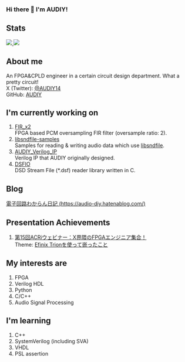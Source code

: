 ### Hi there 👋 I'm AUDIY!

## Stats
<a href="https://github.com/anuraghazra/github-readme-stats">
  <img src="https://github-readme-stats.vercel.app/api?username=AUDIY" />
</a>  
<a href="https://github.com/anuraghazra/github-readme-stats">
  <img src="https://github-readme-stats.vercel.app/api/top-langs/?username=AUDIY&layout=donut" />
</a>

## About me
An FPGA&CPLD engineer in a certain circuit design department.
What a pretty circuit!  
X (Twitter): [@AUDIY14](https://twitter.com/AUDIY14)  
GitHub: [AUDIY](https://github.com/AUDIY)  

## I'm currently working on
1. [FIR_x2](https://github.com/AUDIY/FIR_x2)  
FPGA based PCM oversampling FIR filter (oversample ratio: 2).
2. [libsndfile-samples](https://github.com/AUDIY/libsndfile-samples)  
Samples for reading &amp; writing audio data which use [libsndfile](https://github.com/libsndfile/libsndfile).  
3. [AUDIY_Verilog_IP](https://github.com/AUDIY/AUDIY_Verilog_IP)  
Verilog IP that AUDIY originally designed.  
4. [DSFIO](https://github.com/AUDIY/DSFIO)  
DSD Stream File (*.dsf) reader library written in C.

## Blog
[電子回路わからん日記 (https://audio-diy.hatenablog.com/)](https://audio-diy.hatenablog.com/)

## Presentation Achievements
1. [第15回ACRiウェビナー：X界隈のFPGAエンジニア集合！](https://acri.connpass.com/event/298957/)  
Theme: [Efinix Trionを使って嵌ったこと](https://www.youtube.com/live/d1o-pCeE0zw?si=2i3ZyrXcQrpLXY6K&t=3636)


## My interests are
1. FPGA
2. Verilog HDL
3. Python
4. C/C++
5. Audio Signal Processing

## I'm learning
1. C++
2. SystemVerilog (including SVA)
3. VHDL
4. PSL assertion

<!--
**AUDIY/AUDIY** is a ✨ _special_ ✨ repository because its `README.md` (this file) appears on your GitHub profile.

Here are some ideas to get you started:

- 🔭 I’m currently working on ...
- 🌱 I’m currently learning ...
- 👯 I’m looking to collaborate on ...
- 🤔 I’m looking for help with ...
- 💬 Ask me about ...
- 📫 How to reach me: ...
- 😄 Pronouns: ...
- ⚡ Fun fact: ...
-->
